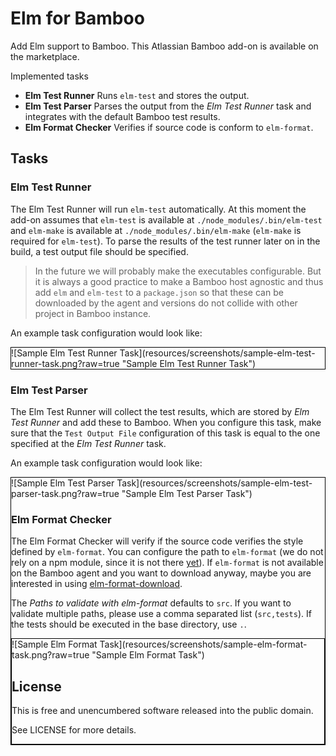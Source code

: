 # Elm for Bamboo

Add Elm support to Bamboo. This Atlassian Bamboo add-on is available on the marketplace.

Implemented tasks

* **Elm Test Runner** Runs `elm-test` and stores the output.
* **Elm Test Parser** Parses the output from the *Elm Test Runner* task and integrates with the default Bamboo test results.
* **Elm Format Checker** Verifies if source code is conform to `elm-format`.

## Tasks

### Elm Test Runner

The Elm Test Runner will run `elm-test` automatically. At this moment the add-on assumes that `elm-test` is available at `./node_modules/.bin/elm-test` and `elm-make` is available at `./node_modules/.bin/elm-make` (`elm-make` is required for `elm-test`).
To parse the results of the test runner later on in the build, a test output file should be specified.

> In the future we will probably make the executables configurable. But it is always a good practice to make a Bamboo host agnostic and thus add `elm` and `elm-test` to a `package.json` so that these can be downloaded by the agent and versions do not collide with other project in Bamboo instance.

An example task configuration would look like:

<div style="border: 1px solid black; display: inline-block">
![Sample Elm Test Runner Task](resources/screenshots/sample-elm-test-runner-task.png?raw=true "Sample Elm Test Runner Task")
</div>


### Elm Test Parser

The Elm Test Runner will collect the test results, which are stored by *Elm Test Runner* and add these to Bamboo.
When you configure this task, make sure that the `Test Output File` configuration of this task is equal to the one specified at the *Elm Test Runner* task.

An example task configuration would look like:

<div style="border: 1px solid black; display: inline-block">
![Sample Elm Test Parser Task](resources/screenshots/sample-elm-test-parser-task.png?raw=true "Sample Elm Test Parser Task")
</span>

### Elm Format Checker

The Elm Format Checker will verify if the source code verifies the style defined by `elm-format`.
You can configure the path to `elm-format` (we do not rely on a npm module, since it is not there [yet](https://github.com/avh4/elm-format/pull/288)). If `elm-format` is not available on the Bamboo agent and you want to download anyway, maybe you are interested in using [elm-format-download](https://github.com/stil4m/elm-format-download).

The *Paths to validate with elm-format* defaults to `src`. If you want to validate multiple paths, please use a comma separated list (`src,tests`). If the tests should be executed in the base directory, use `.`.

<div style="border: 1px solid black; display: inline-block">
![Sample Elm Format Task](resources/screenshots/sample-elm-format-task.png?raw=true "Sample Elm Format Task")
</span>

## License

This is free and unencumbered software released into the public domain.

See LICENSE for more details.
